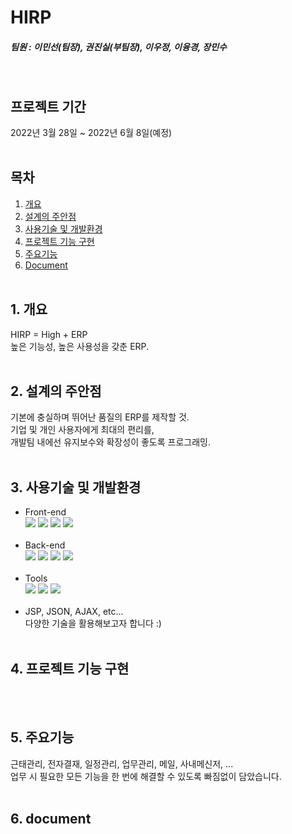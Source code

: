 # HIRP
##### 팀원 : 이민선(팀장), 권진실(부팀장), 이우정, 이융경, 장민수
<br>

## 프로젝트 기간
2022년 3월 28일 ~ 2022년 6월 8일(예정)
<br><br>

## 목차  
1. [개요](#1-개요)
2. [설계의 주안점](#2-설계의-주안점)
3. [사용기술 및 개발환경](#3-사용기술-및-개발환경)
4. [프로젝트 기능 구현](#4-프로젝트-기능-구현)
5. [주요기능](#5-주요기능)
6. [Document](#6-document)
<br><br>

## 1. 개요
HIRP = High + ERP<br>
높은 기능성, 높은 사용성을 갖춘 ERP.
<br><br>

## 2. 설계의 주안점
기본에 충실하며 뛰어난 품질의 ERP를 제작할 것.<br>
기업 및 개인 사용자에게 최대의 편리를,<br>
개발팀 내에선 유지보수와 확장성이 좋도록 프로그래밍.<br><br>

## 3. 사용기술 및 개발환경
- Front-end <br>
<img src="https://img.shields.io/badge/HTML5-E34F26?style=flat-square&logo=HTML5&logoColor=white"/> <img src="https://img.shields.io/badge/CSS3-1572B6?style=flat-square&logo=CSS3&logoColor=white"/> <img src="https://img.shields.io/badge/JavaScript-F7DF1E?style=flat-square&logo=JavaScript&logoColor=black"/> <img src="https://img.shields.io/badge/jQuery-0769AD?style=flat-square&logo=jQuery&logoColor=white"/> 
<br><br>
- Back-end <br>
<img src="https://img.shields.io/badge/Java-007396?style=flat-square&logo=Java&logoColor=white"/> <img src="https://img.shields.io/badge/Spring-6DB33F?style=flat-square&logo=Spring&logoColor=white"/> <img src="https://img.shields.io/badge/Oracle-F80000?style=flat-square&logo=Oracle&logoColor=white"/> <img src="https://img.shields.io/badge/Apache Tomcat-F8DC75?style=flat-square&logo=Apache Tomcat&logoColor=black"/>  <br><br>
- Tools <br>
<img src="https://img.shields.io/badge/Git-F05032?style=flat-square&logo=Git&logoColor=white"/> <img src="https://img.shields.io/badge/Eclipse IDE-2C2255?style=flat-square&logo=Eclipse IDE&logoColor=white"/> <img src="https://img.shields.io/badge/Visual Studio Code-007ACC?style=flat-square&logo=Visual Studio Code&logoColor=white"/> <br><br>
- JSP, JSON, AJAX, etc... <br>다양한 기술을 활용해보고자 합니다 :)<br><br>

## 4. 프로젝트 기능 구현
<br><br>

## 5. 주요기능
근태관리, 전자결재, 일정관리, 업무관리, 메일, 사내메신저, ...<br>
업무 시 필요한 모든 기능을 한 번에 해결할 수 있도록 빠짐없이 담았습니다.
<br><br>

## 6. document
